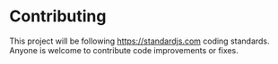# Contributing

This project will be following https://standardjs.com coding standards. Anyone is welcome to contribute code improvements or fixes.
